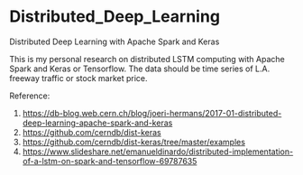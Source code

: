 
# Distributed_Deep_Learning
Distributed Deep Learning with Apache Spark and Keras

This is my personal research on distributed LSTM computing with Apache Spark and Keras or Tensorflow.
The data should be time series of L.A. freeway traffic or stock market price.


Reference:
1. https://db-blog.web.cern.ch/blog/joeri-hermans/2017-01-distributed-deep-learning-apache-spark-and-keras
2. https://github.com/cerndb/dist-keras
3. https://github.com/cerndb/dist-keras/tree/master/examples
4. https://www.slideshare.net/emanueldinardo/distributed-implementation-of-a-lstm-on-spark-and-tensorflow-69787635
